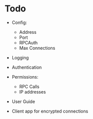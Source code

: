 # Todo

* Config:
  * Address
  * Port
  * RPCAuth
  * Max Connections

* Logging

* Authentication

* Permissions:
  * RPC Calls
  * IP addresses

* User Guide

* Client app for encrypted connections